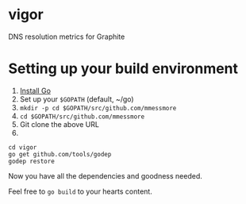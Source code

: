 # vigor
DNS resolution metrics for Graphite


# Setting up your build environment

1. [Install Go](https://golang.org/doc/install)
2. Set up your `$GOPATH` (default, ~/go)
3. `mkdir -p cd $GOPATH/src/github.com/mmessmore`
4. `cd $GOPATH/src/github.com/mmessmore`
4. Git clone the above URL
5.

```
cd vigor
go get github.com/tools/godep
godep restore
```

Now you have all the dependencies and goodness needed.

Feel free to `go build` to your hearts content.
